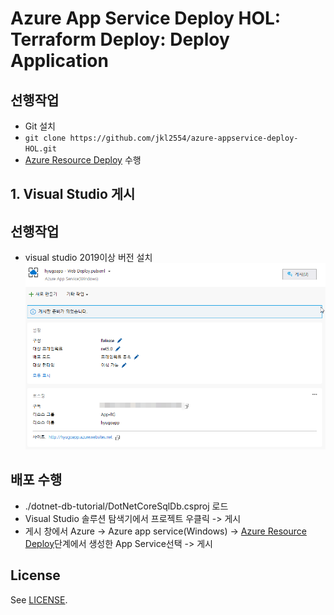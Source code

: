 # Azure App Service Deploy HOL: Terraform Deploy: Deploy Application
## 선행작업
- Git 설치
- `git clone https://github.com/jkl2554/azure-appservice-deploy-HOL.git`
- [Azure Resource Deploy](/) 수행
## 1. Visual Studio 게시
## 선행작업
- visual studio 2019이상 버전 설치
![Visual Studio 게시](images\kHjq2rsazT.png "Visual Studio 게시")
## 배포 수행 
- ./dotnet-db-tutorial/DotNetCoreSqlDb.csproj 로드
- Visual Studio 솔루션 탐색기에서 프로젝트 우클릭 -> 게시
- 게시 창에서 Azure -> Azure app service(Windows) -> [Azure Resource Deploy](/)단계에서 생성한 App Service선택 -> 게시





## License

See [LICENSE](LICENSE.md).